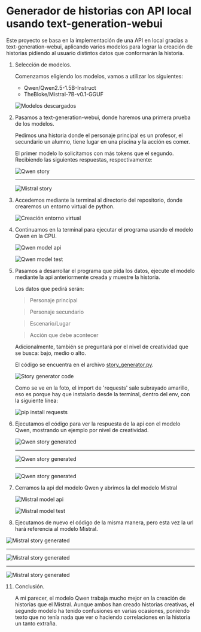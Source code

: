# Generador de historias con API local usando text-generation-webui

Este proyecto se basa en la implementación de una API en local gracias a text-generation-webui, aplicando varios modelos para lograr la creación de historias pidiendo al usuario distintos datos que conformarán la historia.

1. Selección de modelos.

   Comenzamos eligiendo los modelos, vamos a utilizar los siguientes:

   * Qwen/Qwen2.5-1.5B-Instruct
   * TheBloke/Mistral-7B-v0.1-GGUF
   
   ![Modelos descargados](images/models.png)

2. Pasamos a text-generation-webui, donde haremos una primera prueba de los modelos.
   
   Pedimos una historia donde el personaje principal es un profesor, el secundario un alumno, tiene lugar en una piscina y la acción es comer.

   El primer modelo lo solicitamos con más tokens que el segundo. Recibiendo las siguientes respuestas, respectivamente:

   ![Qwen story](images/qwen_story.png)

   ---

   ![Mistral story](images/mistral_story.png)

3. Accedemos mediante la terminal al directorio del repositorio, donde crearemos un entorno virtual de python.

   ![Creación entorno virtual](images/env_terminal.png)

4. Continuamos en la terminal para ejecutar el programa usando el modelo Qwen en la CPU.

   ![Qwen model api](images/qwen_api.png)
   
   ![Qwen model test](images/qwen_api_test.png)
   
5. Pasamos a desarrollar el programa que pida los datos, ejecute el modelo mediante la api anteriormente creada y muestre la historia.

   Los datos que pedirá serán:

      > Personaje principal
      
      > Personaje secundario
      
      > Escenario/Lugar
      
      > Acción que debe acontecer

   Adicionalmente, también se preguntará por el nivel de creatividad que se busca: bajo, medio o alto.

   El código se encuentra en el archivo [story_generator.py](story_generator.py).

   ![Story generator code](images/story_generator.png)

   Como se ve en la foto, el import de 'requests' sale subrayado amarillo, eso es porque hay que instalarlo desde la terminal, dentro del env, con la siguiente línea:

   ![pip install requests](images/requests_installed.png)

7. Ejecutamos el código para ver la respuesta de la api con el modelo Qwen, mostrando un ejemplo por nivel de creatividad.

   ![Qwen story generated](images/qwen_story_high.png)

   ---
   
   ![Qwen story generated](images/qwen_story_medium.png)

   ---

   ![Qwen story generated](images/qwen_story_low.png)

9. Cerramos la api del modelo Qwen y abrimos la del modelo Mistral
   
   ![Mistral model api](images/mistral_api.png)

   ![Mistral model test](images/mistral_api_test.png)

10. Ejecutamos de nuevo el código de la misma manera, pero esta vez la url hará referencia al modelo Mistral.

   ![Mistral story generated](images/mistral_story_high.png)

   ---
   
   ![Mistral story generated](images/mistral_story_medium.png)

   ---

   ![Mistral story generated](images/mistral_story_low.png)

11. Conclusión.

    A mi parecer, el modelo Qwen trabaja mucho mejor en la creación de historias que el Mistral. Aunque ambos han creado historias creativas, el segundo modelo ha tenido confusiones en varias ocasiones, poniendo texto que no tenía nada que ver o haciendo correlaciones       en la historia un tanto extraña.
   
